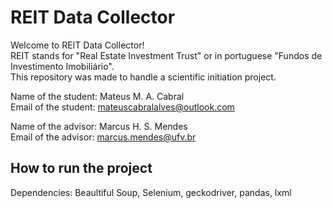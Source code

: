 # REIT Data Collector

Welcome to REIT Data Collector!  
REIT stands for "Real Estate Investment Trust" or in portuguese "Fundos de Investimento Imobiliário".  
This repository was made to handle a scientific initiation project.

Name of the student: Mateus M. A. Cabral  
Email of the student: mateuscabralalves@outlook.com

Name of the advisor: Marcus H. S. Mendes  
Email of the advisor: marcus.mendes@ufv.br

## How to run the project

Dependencies: Beaultiful Soup, Selenium, geckodriver, pandas, lxml
